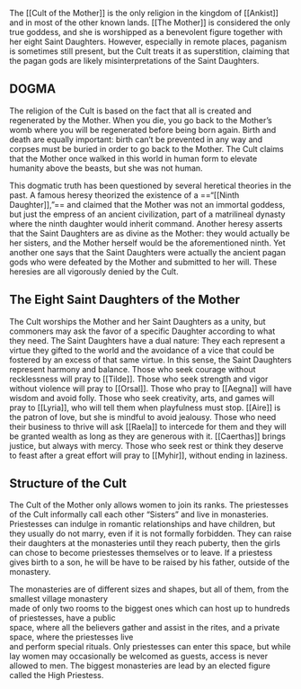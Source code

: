 The [[Cult of the Mother]] is the only religion in the kingdom of [[Ankist]] and in most of the other known lands. [[The Mother]] is considered the only true goddess, and she is worshipped as a benevolent figure together with her eight Saint Daughters. However, especially in remote places, paganism is sometimes still present, but the Cult treats it as superstition, claiming that the pagan gods are likely misinterpretations of the Saint Daughters.  

## DOGMA
The religion of the Cult is based on the fact that all is created and regenerated by the Mother. When you die, you go back to the Mother’s womb where you will be regenerated before being born again. Birth and death are equally important: birth can’t be prevented in any way and corpses must be buried in order to go back to the Mother. The Cult claims that the Mother once walked in this world in human form to elevate humanity above the beasts, but she was not human. 

This dogmatic truth has been questioned by several heretical theories in the past. A famous heresy theorized the existence of a ==“[[Ninth Daughter]],”== and claimed that the Mother was not an immortal goddess, but just the empress of an ancient civilization, part of a matrilineal dynasty where the ninth daughter would inherit command. Another heresy asserts that the Saint Daughters are as divine as the Mother: they would actually be her sisters, and the Mother herself would be the aforementioned ninth. Yet another one says that the Saint Daughters were actually the ancient pagan gods who were defeated by the Mother and submitted to her will. These heresies are all vigorously denied by the Cult.  

## The Eight Saint Daughters of the Mother  
The Cult worships the Mother and her Saint Daughters as a unity, but commoners may ask the favor of a specific Daughter according to what they need. The Saint Daughters have a dual nature: They each represent a virtue they gifted to the world and the avoidance of a vice that could be fostered by an excess of that same virtue. In this sense, the Saint Daughters represent harmony and balance. Those who seek courage without recklessness will pray to [[Tilde]]. Those who seek strength and vigor without violence will pray to [[Orsal]]. Those who pray to [[Aegna]] will have wisdom and avoid folly. Those who seek creativity, arts, and games will pray to [[Lyria]], who will tell them when playfulness must stop. [[Aire]] is the patron of love, but she is mindful to avoid jealousy. Those who need their business to thrive will ask [[Raela]] to intercede for them and they will be granted wealth as long as they are generous with it. [[Caerthas]] brings justice, but always with mercy. Those who seek rest or think they deserve to feast after a great effort will pray to [[Myhir]], without ending in laziness.  

## Structure of the Cult 
The Cult of the Mother only allows women to join its ranks. The priestesses of the Cult informally call each other “Sisters” and live in monasteries. Priestesses can indulge in romantic relationships and have children, but they usually do not marry, even if it is not formally forbidden. They can raise their daughters at the monasteries until they reach puberty, then the girls can chose to become priestesses themselves or to leave. If a priestess gives birth to a son, he will be have to be raised by his father, outside of the monastery.
  
The monasteries are of different sizes and shapes, but all of them, from the smallest village monastery  
made of only two rooms to the biggest ones which can host up to hundreds of priestesses, have a public  
space, where all the believers gather and assist in the rites, and a private space, where the priestesses live  
and perform special rituals. Only priestesses can enter this space, but while lay women may occasionally be welcomed as guests, access is never allowed to men. The biggest monasteries are lead by an elected figure called the High Priestess.